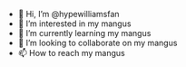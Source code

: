 - 👋 Hi, I’m @hypewilliamsfan
- 👀 I’m interested in my mangus
- 🌱 I’m currently learning my mangus
- 💞️ I’m looking to collaborate on my mangus
- 📫 How to reach my mangus

<!---
hypewilliamsfan/hypewilliamsfan is a ✨ special ✨ repository because its `README.md` (this file) appears on your GitHub profile.
You can click the Preview link to take a look at your changes.
--->
